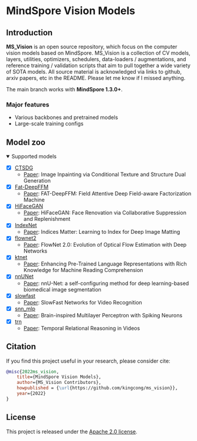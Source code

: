 # MindSpore Vision Models

## Introduction

**MS_Vision** is an open source repository, which focus on the computer vision models based on MindSpore. MS_Vision is a collection of CV models, layers, utilities, optimizers, schedulers, data-loaders / augmentations, and reference training / validation scripts that aim to pull together a wide variety of SOTA models. All source material is acknowledged via links to github, arxiv papers, etc in the README. Please let me know if I missed anything.

The main branch works with **MindSpore 1.3.0+**.

### Major features

- Various backbones and pretrained models
- Large-scale training configs

## Model zoo

<details open>
<summary>Supported models</summary>

- [x] [CTSDG](https://github.com/kingcong/ms_vision/tree/main/CTSDG-MS) 
  - [Paper](https://arxiv.org/pdf/2108.09760.pdf): Image Inpainting via Conditional Texture and Structure Dual Generation 
- [x] [Fat-DeepFFM](https://github.com/kingcong/ms_vision/tree/main/Fat-DeepFFM-MS)
  - [Paper](https://arxiv.org/abs/1905.06336): FAT-DeepFFM: Field Attentive Deep Field-aware Factorization Machine
- [x] [HiFaceGAN](https://github.com/kingcong/ms_vision/tree/main/HiFaceGAN-MS)
  - [Paper](https://arxiv.org/pdf/2005.05005.pdf): HiFaceGAN: Face Renovation via Collaborative Suppression and Replenishment
- [x] [IndexNet](https://github.com/kingcong/ms_vision/tree/main/IndexNet-MS)
  - [Paper](https://openaccess.thecvf.com/content_ICCV_2019/papers/Lu_Indices_Matter_Learning_to_Index_for_Deep_Image_Matting_ICCV_2019_paper.pdf):  Indices Matter: Learning to Index for Deep Image Matting
- [x] [flownet2](https://github.com/kingcong/ms_vision/tree/main/flownet2-MS)
  - [Paper](https://arxiv.org/abs/1612.01925 ): FlowNet 2.0: Evolution of Optical Flow Estimation with Deep Networks
- [x] [ktnet](https://github.com/kingcong/ms_vision/tree/main/ktnet-MS)
  - [Paper](https://www.aclweb.org/anthology/P19-1226/): Enhancing Pre-Trained Language Representations with Rich Knowledge for Machine Reading Comprehension
- [x] [nnUNet](https://github.com/kingcong/ms_vision/tree/main/nnUNet-MS)
  - [Paper](https://arxiv.org/abs/1904.08128v2): nnU-Net: a self-configuring method for deep learning-based biomedical image segmentation
- [x] [slowfast](https://github.com/kingcong/ms_vision/tree/main/slowfast-MS)
  - [Paper](https://arxiv.org/abs/1812.03982): SlowFast Networks for Video Recognition
- [x] [snn_mlp](https://github.com/kingcong/ms_vision/tree/main/snn_mlp-MS)
  - [Paper](https://arxiv.org/pdf/2203.14679.pdf): Brain-inspired Multilayer Perceptron with Spiking Neurons
- [x] [trn](https://github.com/kingcong/ms_vision/tree/main/trn-MS)
  - [Paper](https://arxiv.org/pdf/1711.08496v2.pdf): Temporal Relational Reasoning in Videos

</details>

## Citation

If you find this project useful in your research, please consider cite:

```BibTeX
@misc{2022ms_vision,
    title={MindSpore Vision Models},
    author={MS_Vision Contributors},
    howpublished = {\url{https://github.com/kingcong/ms_vision}},
    year={2022}
}
```

## License

This project is released under the [Apache 2.0 license](LICENSE).
